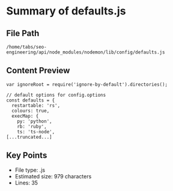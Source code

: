 # Summary of defaults.js
  
## File Path
`/home/tabs/seo-engineering/api/node_modules/nodemon/lib/config/defaults.js`

## Content Preview
```
var ignoreRoot = require('ignore-by-default').directories();

// default options for config.options
const defaults = {
  restartable: 'rs',
  colours: true,
  execMap: {
    py: 'python',
    rb: 'ruby',
    ts: 'ts-node',
[...truncated...]
```

## Key Points
- File type: .js
- Estimated size: 979 characters
- Lines: 35
